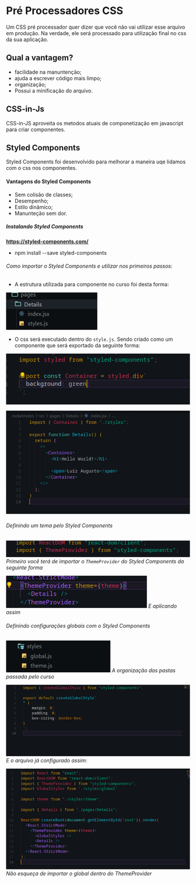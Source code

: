 # Pré Processadores CSS

Um CSS pré processador quer dizer que você não vai utilizar esse arquivo em produção. Na verdade, ele será processado para utilização final no css da sua aplicação.

## Qual a vantagem?

- facilidade na manuntenção;
- ajuda a escrever código mais limpo;
- organização;
- Possui a minificação do arquivo.

## CSS-in-Js

CSS-in-JS aproveita os metodos atuais de componetização em javascript para criar componentes.

## Styled Components

Styled Components foi desenvolvido para melhorar a maneira uqe lidamos com o css nos componentes.

#### Vantagens do Styled Components

- Sem colisão de classes;
- Desempenho;
- Estilo dinâmico;
- Manunteção sem dor.

##### Instalando Styled Components

**https://styled-components.com/**

- npm install --save styled-components

###### Como importar o Styled Components e utilizar nos primeiros passos:

- A estrutura utilizada para componente no curso foi desta forma:

![alt text](./prints/styled.png)

- O css será executado dentro do `style.js`. Sendo criado como um componente que será exportado da seguinte forma:

![alt text](./prints/styled2.png)

![alt text](./prints/styled3.png)

###### Definindo um tema pelo Styled Components

![alt text](./prints/styled4.png)
_Primeiro você terá de importar o `ThemeProvider` do Styled Components da seguinte forma_

![alt text](./prints/styled5.png)
_E aplicando assim_

###### Definindo configurações globais com o Styled Components

![alt text](./prints/styled6.png)
_A organização das pastas passada pelo curso_

![alt text](./prints/styled7.png)
_E o arquivo já configurado assim:_

![alt text](./prints/styled8.png)
_Não esqueça de importar o global dentro do ThemeProvider_


